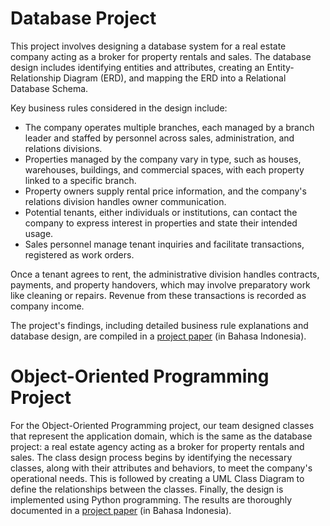 # Database Project

This project involves designing a database system for a real estate company acting as a broker for property rentals and sales. The database design includes identifying entities and attributes, creating an Entity-Relationship Diagram (ERD), and mapping the ERD into a Relational Database Schema.

Key business rules considered in the design include:
- The company operates multiple branches, each managed by a branch leader and staffed by personnel across sales, administration, and relations divisions.
- Properties managed by the company vary in type, such as houses, warehouses, buildings, and commercial spaces, with each property linked to a specific branch.
- Property owners supply rental price information, and the company's relations division handles owner communication.
- Potential tenants, either individuals or institutions, can contact the company to express interest in properties and state their intended usage.
- Sales personnel manage tenant inquiries and facilitate transactions, registered as work orders.

Once a tenant agrees to rent, the administrative division handles contracts, payments, and property handovers, which may involve preparatory work like cleaning or repairs. Revenue from these transactions is recorded as company income.

The project's findings, including detailed business rule explanations and database design, are compiled in a [project paper](https://drive.google.com/file/d/1F3d9xWijLtemRD0sKnxJeFSgfw42QVid/view?usp=sharing) (in Bahasa Indonesia).

# Object-Oriented Programming Project
For the Object-Oriented Programming project, our team designed classes that represent the application domain, which is the same as the database project: a real estate agency acting as a broker for property rentals and sales. The class design process begins by identifying the necessary classes, along with their attributes and behaviors, to meet the company's operational needs. This is followed by creating a UML Class Diagram to define the relationships between the classes. Finally, the design is implemented using Python programming. The results are thoroughly documented in a [project paper](https://drive.google.com/file/d/1bpmAhwiRN5Xlpfy15Im4bfNag31JEqFG/view?usp=sharing) (in Bahasa Indonesia).






